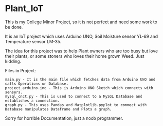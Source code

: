 # Plant_IoT
This is my College Minor Project, so it is not perfect and need some work to be done.

It is an IoT project which uses Arduino UNO, Soil Moisture sensor YL-69 and Temperature sensor LM-35.

The idea for this project was to help Plant owners who are too busy but love their plants, or some stoners who loves their home grown Weed. Just kidding.

Files in Project:

    main.py - It is the main file which fetches data from Arduino UNO and calls Operations on Database.
    project_arduino.ino - This is Arduino UNO Sketch which connects with sensors.
    mysql_cnct.py - This is used to connect to a MySQL Database and establishes a connection.
    graph.py - This uses Pandas and Matplotlib.pyplot to connect with Database manipulates Dataframe and Plots a graph.

Sorry for horrible Documentation, just a noob programmer.
